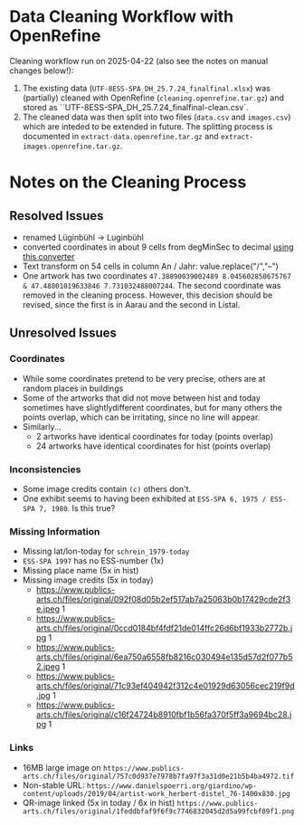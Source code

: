 # Data Cleaning Workflow with OpenRefine

Cleaning workflow run on 2025-04-22 (also see the notes on manual changes below!):

1. The existing data (`UTF-8ESS-SPA_DH_25.7.24_finalfinal.xlsx`) was (partially) cleaned with OpenRefine (`cleaning.openrefine.tar.gz`) and stored as ``UTF-8ESS-SPA_DH_25.7.24_finalfinal-clean.csv`.
2. The cleaned data was then split into two files (`data.csv` and `images.csv`) which are inteded to be extended in future. The splitting process is documented in `extract-data.openrefine.tar.gz` and `extract-images.openrefine.tar.gz`.

# Notes on the Cleaning Process

## Resolved Issues

- renamed Lüginbühl → Luginbühl
- converted coordinates in about 9 cells from degMinSec to decimal [using this converter](https://www.fcc.gov/media/radio/dms-decimal)
- Text transform on 54 cells in column An / Jahr: value.replace("/","–")
- One artwork has two coordinates `47.38890039002489 8.045602850675767 & 47.48801019633846 7.731032488007244`. The second coordinate was removed in the cleaning process. However, this decision should be revised, since the first is in Aarau and the second in Listal.

## Unresolved Issues

### Coordinates

- While some coordinates pretend to be very precise, others are at random places in buildings
- Some of the artworks that did not move between hist and today sometimes have slightlydifferent coordinates, but for many others the points overlap, which can be irritating, since no line will appear.
- Similarly...
  - 2 artworks have identical coordinates for today (points overlap)
  - 24 artworks have identical coordinates for hist (points overlap)

### Inconsistencies

- Some image credits contain `(c)` others don't.
- One exhibit seems to having been exhibited at `ESS-SPA 6, 1975 / ESS-SPA 7, 1980`. Is this true?

### Missing Information

- Missing lat/lon-today for `schrein_1979-today`
- `ESS-SPA 1997` has no ESS-number (1x)
- Missing place name (5x in hist)
- Missing image credits (5x in today)
  - https://www.publics-arts.ch/files/original/092f08d05b2ef517ab7a25063b0b17429cde2f3e.jpeg 1
  - https://www.publics-arts.ch/files/original/0ccd0184bf4fdf21de014ffc26d6bf1933b2772b.jpg 1
  - https://www.publics-arts.ch/files/original/6ea750a6558fb8216c030494e135d57d2f077b52.jpeg 1
  - https://www.publics-arts.ch/files/original/71c93ef404942f312c4e01929d63056cec219f9d.jpg 1
  - https://www.publics-arts.ch/files/original/c16f24724b8910fbf1b56fa370f5ff3a9694bc28.jpg 1

### Links

- 16MB large image on `https://www.publics-arts.ch/files/original/757c0d937e7978b7fa97f3a31d0e21b5b4ba4972.tif`
- Non-stable URL: `https://www.danielspoerri.org/giardino/wp-content/uploads/2019/04/artist-work_herbert-distel_76-1400x830.jpg`
- QR-image linked (5x in today / 6x in hist) `https://www.publics-arts.ch/files/original/1feddbfaf9f6f9c7746832045d2d5a99fcbf09f1.png`
